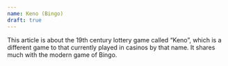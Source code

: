 ```yaml
---
name: Keno (Bingo)
draft: true
---
```


This article is about the 19th century lottery game called “Keno”, which is a
different game to that currently played in casinos by that name. It shares much
with the modern game of Bingo.
